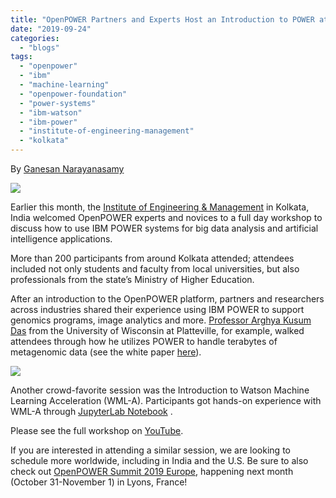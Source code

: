 ```yaml
---
title: "OpenPOWER Partners and Experts Host an Introduction to POWER at IEM, Kolkata"
date: "2019-09-24"
categories: 
  - "blogs"
tags: 
  - "openpower"
  - "ibm"
  - "machine-learning"
  - "openpower-foundation"
  - "power-systems"
  - "ibm-watson"
  - "ibm-power"
  - "institute-of-engineering-management"
  - "kolkata"
---
```


By [Ganesan Narayanasamy](https://www.linkedin.com/in/ganesannarayanasamy/)

![](images/Kolkata-1.jpg)

Earlier this month, the [Institute of Engineering & Management](http://iem.edu.in/) in Kolkata, India welcomed OpenPOWER experts and novices to a full day workshop to discuss how to use IBM POWER systems for big data analysis and artificial intelligence applications. 

More than 200 participants from around Kolkata attended; attendees included not only students and faculty from local universities, but also professionals from the state’s Ministry of Higher Education. 

After an introduction to the OpenPOWER platform, partners and researchers across industries shared their experience using IBM POWER to support genomics programs, image analytics and more. [Professor Arghya Kusum Das](https://www.linkedin.com/in/arghya-kusum-das-567a4761/) from the University of Wisconsin at Platteville, for example, walked attendees through how he utilizes POWER to handle terabytes of metagenomic data (see the white paper [here](https://www.lsu.edu/mediacenter/docs/LSU-IBM_POWER8_GenomeBenchmark.pdf)).

![](images/Kolkata-2-1024x576.jpg)

Another crowd-favorite session was the Introduction to Watson Machine Learning Acceleration (WML-A). Participants got hands-on experience with WML-A through [JupyterLab Notebook](https://jupyter.org/) .

Please see the full workshop on [YouTube](https://m.youtube.com/watch?v=GYH69Yr75h4).

If you are interested in attending a similar session, we are looking to schedule more worldwide, including in India and the U.S. Be sure to also check out [OpenPOWER Summit 2019 Europe](https://events.linuxfoundation.org/events/openpower-summit-eu-2019/), happening next month (October 31-November 1) in Lyons, France!
